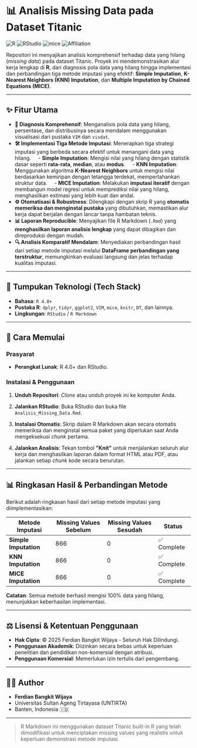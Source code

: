 # 📊 Analisis Missing Data pada Dataset Titanic

![R](https://img.shields.io/badge/R-4.0+-blue.svg)
![RStudio](https://img.shields.io/badge/RStudio-RMarkdown-purple.svg)
![mice](https://img.shields.io/badge/MICE-Imputation-green.svg)
![Affiliation](https://img.shields.io/badge/Affiliation-UNTIRTA-orange.svg)

Repositori ini menyajikan analisis komprehensif terhadap data yang hilang (*missing data*) pada dataset Titanic. Proyek ini mendemonstrasikan alur kerja lengkap di **R**, dari diagnosis pola data yang hilang hingga implementasi dan perbandingan tiga metode imputasi yang efektif: **Simple Imputation**, **K-Nearest Neighbors (KNN) Imputation**, dan **Multiple Imputation by Chained Equations (MICE)**.

---

## ✨ Fitur Utama

- **🎯 Diagnosis Komprehensif**: Menganalisis pola data yang hilang, persentase, dan distribusinya secara mendalam menggunakan visualisasi dari pustaka `VIM` dan `visdat`.
- **🛠️ Implementasi Tiga Metode Imputasi**: Menerapkan tiga strategi imputasi yang berbeda secara efektif untuk menangani data yang hilang.
    - **Simple Imputation**: Mengisi nilai yang hilang dengan statistik dasar seperti **rata-rata**, **median**, atau **modus**.
    - **KNN Imputation**: Menggunakan algoritma **K-Nearest Neighbors** untuk mengisi nilai berdasarkan kemiripan dengan tetangga terdekat, mempertahankan struktur data.
    - **MICE Imputation**: Melakukan **imputasi iteratif** dengan membangun model regresi untuk memprediksi nilai yang hilang, menghasilkan estimasi yang lebih kuat dan andal.
- **⚙️ Otomatisasi & Robustness**: Dilengkapi dengan skrip R yang **otomatis memeriksa dan menginstal pustaka** yang dibutuhkan, memastikan alur kerja dapat berjalan dengan lancar tanpa hambatan teknis.
- **📊 Laporan Reproducible**: Menyajikan file R Markdown (`.Rmd`) yang **menghasilkan laporan analisis lengkap** yang dapat dibagikan dan direproduksi dengan mudah.
- **🔍 Analisis Komparatif Mendalam**: Menyediakan perbandingan hasil dari setiap metode imputasi melalui **DataFrame perbandingan yang terstruktur**, memungkinkan evaluasi langsung dan jelas terhadap kualitas imputasi.

---

## 🔧 Tumpukan Teknologi (Tech Stack)

- **Bahasa**: `R 4.0+`
- **Pustaka R**: `dplyr`, `tidyr`, `ggplot2`, `VIM`, `mice`, `knitr`, `DT`, dan lainnya.
- **Lingkungan**: `RStudio` / `R Markdown`

---

## 🚀 Cara Memulai

### Prasyarat
- **Perangkat Lunak**: R 4.0+ dan RStudio.

### Instalasi & Penggunaan

1. **Unduh Repositori**: *Clone* atau unduh proyek ini ke komputer Anda.

2. **Jalankan RStudio**: Buka RStudio dan buka file `Analisis_Missing_Data.Rmd`.

3. **Instalasi Otomatis**: Skrip dalam R Markdown akan secara otomatis memeriksa dan menginstal semua paket yang diperlukan saat Anda mengeksekusi *chunk* pertama.

4. **Jalankan Analisis**: Tekan tombol **"Knit"** untuk menjalankan seluruh alur kerja dan menghasilkan laporan dalam format HTML atau PDF, atau jalankan setiap *chunk* kode secara berurutan.

---

## 📊 Ringkasan Hasil & Perbandingan Metode

Berikut adalah ringkasan hasil dari setiap metode imputasi yang diimplementasikan:

| Metode Imputasi      | Missing Values Sebelum | Missing Values Sesudah | Status           |
|----------------------|------------------------|------------------------|------------------|
| **Simple Imputation**| 866                    | 0                      | ✅ Complete      |
| **KNN Imputation** | 866                    | 0                      | ✅ Complete      |
| **MICE Imputation** | 866                    | 0                      | ✅ Complete      |

**Catatan**: Semua metode berhasil mengisi 100% data yang hilang, menunjukkan keberhasilan implementasi.

---

## ⚖️ Lisensi & Ketentuan Penggunaan

- **Hak Cipta**: © 2025 Ferdian Bangkit Wijaya - Seluruh Hak Dilindungi.
- **Penggunaan Akademik**: Diizinkan secara bebas untuk keperluan penelitian dan pendidikan non-komersial dengan atribusi.
- **Penggunaan Komersial**: Memerlukan izin tertulis dari pengembang.

---

## 👨‍💻 Author

- **Ferdian Bangkit Wijaya**
- Universitas Sultan Ageng Tirtayasa (UNTIRTA)
- Banten, Indonesia 🇮🇩

---

> R Markdown ini menggunakan dataset Titanic built-in R yang telah dimodifikasi untuk menciptakan missing values yang realistis untuk keperluan demonstrasi metode imputasi.
